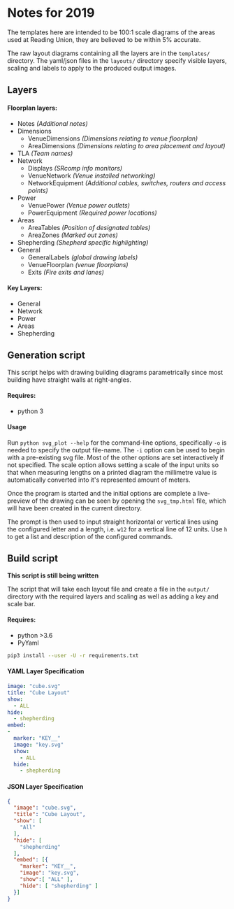 # Notes for 2019

The templates here are intended to be 100:1 scale diagrams of the areas used at Reading Union, they are believed to be within 5% accurate.

The raw layout diagrams containing all the layers are in the `templates/` directory.
The yaml/json files in the `layouts/` directory specify visible layers, scaling and labels to apply to the produced output images.



## Layers
#### Floorplan layers:
- Notes *(Additional notes)*
- Dimensions
  - VenueDimensions *(Dimensions relating to venue floorplan)*
  - AreaDimensions *(Dimensions relating to area placement and layout)*
- TLA *(Team names)*
- Network
  - Displays *(SRcomp info monitors)*
  - VenueNetwork *(Venue installed networking)*
  - NetworkEquipment *(Additional cables, switches, routers and access points)*
- Power
  - VenuePower *(Venue power outlets)*
  - PowerEquipment *(Required power locations)*
- Areas
  - AreaTables *(Position of designated tables)*
  - AreaZones *(Marked out zones)*
- Shepherding *(Shepherd specific highlighting)*
- General
  - GeneralLabels *(global drawing labels)*
  - VenueFloorplan *(venue floorplans)*
  - Exits *(Fire exits and lanes)*

#### Key Layers:
- General
- Network
- Power
- Areas
- Shepherding

## Generation script

This script helps with drawing building diagrams parametrically since most building have straight walls at right-angles.

#### Requires:
- python 3

#### Usage
Run `python svg_plot --help` for the command-line options,
specifically `-o` is needed to specify the output file-name.
The `-i` option can be used to begin with a pre-existing svg file.
Most of the other options are set interactively if not specified.
The scale option allows setting a scale of the input units so that when measuring lengths on a printed diagram the millimetre value is automatically converted into it's represented amount of meters.

Once the program is started and the initial options are complete a live-preview of the drawing can be seen by opening the `svg_tmp.html` file, which will have been created in the current directory. 

The prompt is then used to input straight horizontal or vertical lines using the configured letter and a length, i.e. `w12` for a vertical line of 12 units. Use `h` to get a list and description of the configured commands.

## Build script
__This script is still being written__

The script that will take each layout file and create a file in the `output/` directory with the required layers and scaling as well as adding a key and scale bar.

#### Requires:
- python \>3.6
- PyYaml

```bash
pip3 install --user -U -r requirements.txt
```

#### YAML Layer Specification
```yaml
image: "cube.svg"
title: "Cube Layout"
show: 
  - ALL
hide:
  - shepherding
embed:
-
  marker: "KEY__"
  image: "key.svg"
  show: 
    - ALL
  hide:
    - shepherding
```

#### JSON Layer Specification
```json
{
  "image": "cube.svg",
  "title": "Cube Layout",
  "show": [
    "All"
  ],
  "hide": [
    "shepherding"
  ],
  "embed": [{
    "marker": "KEY__",
    "image": "key.svg",
    "show":[ "ALL" ],
    "hide": [ "shepherding" ]
  }]
}
```
